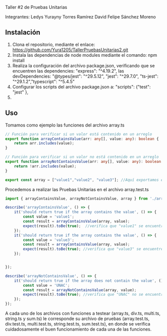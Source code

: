 Taller #2 de Pruebas Unitarias

Integrantes: 
Ledys Yurayny Torres Ramírez
David Felipe Sánchez Moreno

## Instalación

1. Clona el repositorio, mediante el enlace: https://github.com/Yura1205/TallerPruebasUnitarias2.git
2. Instala las dependencias de node modules mediante el comando: npm install
3. Realiza la configuración del archivo package.json, verificando que se encuentren las dependencies: "express": "^4.19.2", las devDependencies: "@types/jest": "^29.5.12",
    "jest": "^29.7.0", "ts-jest": "^29.1.2","typescript": "^5.4.5"
4. Configurar los scripts del archivo package.json a: "scripts": {"test": "jest" },
5. 

## Uso
Tomamos como ejemplo las funciones del archivo array.ts
```typescript
// Función para verificar si un valor está contenido en un arreglo
export function arrayContainsValue(arr: any[], value: any): boolean {
    return arr.includes(value);
}

// Función para verificar si un valor no está contenido en un arreglo
export function arrayNotContainsValue(arr: any[], value: any): boolean {
    return !arr.includes(value);
}

export const array = ["value1","value2", "value3"]; //Aquí exportamos el array al que le realizaremos las test
```
Procedemos a realizar las Pruebas Unitarias en el archivo array.test.ts
```typescript
import { arrayContainsValue, arrayNotContainsValue, array } from './array'; // realizamos las importaciones pertinentes

describe('arrayContainsValue', () => {
    it('should return true if the array contains the value', () => {
        const value = 'value1';
        const result = arrayContainsValue(array, value);
        expect(result).toBe(true);  //verifica que "value1" se encuentre en el array, debe retornar "true"
    });
    it('should return true if the array contains the value', () => {
        const value = 'value3';
        const result = arrayContainsValue(array, value);
        expect(result).toBe(true); //verifica que "value3" se encuentre en el array, debe retornar "true"
    });


});

describe('arrayNotContainsValue', () => {
    it('should return true if the array does not contain the value', () => {
        const value = 'UNAC';
        const result = arrayNotContainsValue(array, value);
        expect(result).toBe(true); //verifica que "UNAC" no se encuentre en el array, debe retornar "true" en caso de que no se encuentre el valor "UNAC" en el array
    });
});
```
A cada uno de los archivos con funciones a testear (array.ts, div.ts, multi.ts, string.ts y sum.ts) le corresponde su archivo de pruebas (array.test.ts, div.test.ts, 
multi.test.ts, string.test.ts, sum.test.ts), en donde se verifica cuidadosamente el buen funcionamiento de cada una de las funciones.

       
